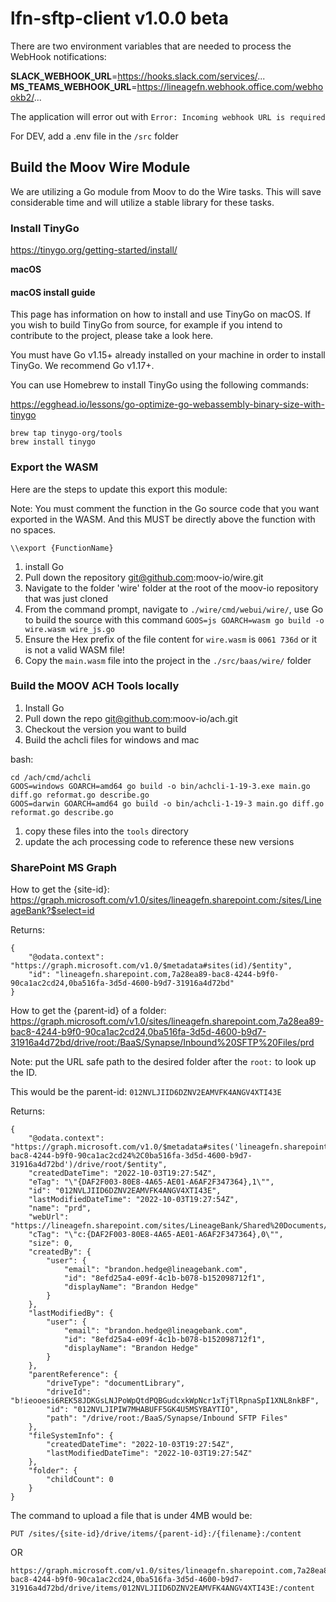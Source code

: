 # lfn-sftp-client v1.0.0 beta

There are two environment variables that are needed to process the WebHook notifications:

**SLACK_WEBHOOK_URL**=https://hooks.slack.com/services/...
**MS_TEAMS_WEBHOOK_URL**=https://lineagefn.webhook.office.com/webhookb2/...

The application will error out with `Error: Incoming webhook URL is required`

For DEV, add a .env file in the `/src` folder


## Build the Moov Wire Module

We are utilizing a Go module from Moov to do the Wire tasks. This will save considerable time and will utilize a stable library for these tasks.

### Install TinyGo

https://tinygo.org/getting-started/install/

**macOS**
#### macOS install guide
This page has information on how to install and use TinyGo on macOS. If you wish to build TinyGo from source, for example if you intend to contribute to the project, please take a look here.

You must have Go v1.15+ already installed on your machine in order to install TinyGo. We recommend Go v1.17+.

You can use Homebrew to install TinyGo using the following commands:

https://egghead.io/lessons/go-optimize-go-webassembly-binary-size-with-tinygo

```
brew tap tinygo-org/tools
brew install tinygo
```

### Export the WASM
Here are the steps to update this export this module:

Note: You must comment the function in the Go source code that you want exported in the WASM. And this MUST be directly above the function with no spaces.
```
\\export {FunctionName}
```

1. install Go
1. Pull down the repository git@github.com:moov-io/wire.git 
1. Navigate to the folder 'wire' folder at the root of the moov-io repository that was just cloned
1. From the command prompt, navigate to `./wire/cmd/webui/wire/`, use Go to build the source with this command `GOOS=js GOARCH=wasm go build -o wire.wasm wire_js.go`
1. Ensure the Hex prefix of the file content for `wire.wasm` is `0061 736d` or it is not a valid WASM file!
1. Copy the `main.wasm` file into the project in the `./src/baas/wire/` folder


### Build the MOOV ACH Tools locally

1. Install Go
1. Pull down the repo git@github.com:moov-io/ach.git
1. Checkout the version you want to build
1. Build the achcli files for windows and mac

bash:
```
cd /ach/cmd/achcli
GOOS=windows GOARCH=amd64 go build -o bin/achcli-1-19-3.exe main.go diff.go reformat.go describe.go
GOOS=darwin GOARCH=amd64 go build -o bin/achcli-1-19-3 main.go diff.go reformat.go describe.go
```
1. copy these files into the `tools` directory
1. update the ach processing code to reference these new versions

### SharePoint MS Graph

How to get the {site-id}:
https://graph.microsoft.com/v1.0/sites/lineagefn.sharepoint.com:/sites/LineageBank?$select=id

Returns:
```
{
    "@odata.context": "https://graph.microsoft.com/v1.0/$metadata#sites(id)/$entity",
    "id": "lineagefn.sharepoint.com,7a28ea89-bac8-4244-b9f0-90ca1ac2cd24,0ba516fa-3d5d-4600-b9d7-31916a4d72bd"
}
```

How to get the {parent-id} of a folder:
https://graph.microsoft.com/v1.0/sites/lineagefn.sharepoint.com,7a28ea89-bac8-4244-b9f0-90ca1ac2cd24,0ba516fa-3d5d-4600-b9d7-31916a4d72bd/drive/root:/BaaS/Synapse/Inbound%20SFTP%20Files/prd

Note: put the URL safe path to the desired folder after the `root:` to look up the ID.

This would be the parent-id: `012NVLJIID6DZNV2EAMVFK4ANGV4XTI43E`

Returns:
```
{
    "@odata.context": "https://graph.microsoft.com/v1.0/$metadata#sites('lineagefn.sharepoint.com%2C7a28ea89-bac8-4244-b9f0-90ca1ac2cd24%2C0ba516fa-3d5d-4600-b9d7-31916a4d72bd')/drive/root/$entity",
    "createdDateTime": "2022-10-03T19:27:54Z",
    "eTag": "\"{DAF2F003-80E8-4A65-AE01-A6AF2F347364},1\"",
    "id": "012NVLJIID6DZNV2EAMVFK4ANGV4XTI43E",
    "lastModifiedDateTime": "2022-10-03T19:27:54Z",
    "name": "prd",
    "webUrl": "https://lineagefn.sharepoint.com/sites/LineageBank/Shared%20Documents/BaaS/Synapse/Inbound%20SFTP%20Files/prd",
    "cTag": "\"c:{DAF2F003-80E8-4A65-AE01-A6AF2F347364},0\"",
    "size": 0,
    "createdBy": {
        "user": {
            "email": "brandon.hedge@lineagebank.com",
            "id": "8efd25a4-e09f-4c1b-b078-b152098712f1",
            "displayName": "Brandon Hedge"
        }
    },
    "lastModifiedBy": {
        "user": {
            "email": "brandon.hedge@lineagebank.com",
            "id": "8efd25a4-e09f-4c1b-b078-b152098712f1",
            "displayName": "Brandon Hedge"
        }
    },
    "parentReference": {
        "driveType": "documentLibrary",
        "driveId": "b!ieooesi6REK58JDKGsLNJPoWpQtdPQBGudcxkWpNcr1xTjTlRpnaSpI1XNL8nkBF",
        "id": "012NVLJIPIW7MHABUFF5GK4U5MSYBAYTIO",
        "path": "/drive/root:/BaaS/Synapse/Inbound SFTP Files"
    },
    "fileSystemInfo": {
        "createdDateTime": "2022-10-03T19:27:54Z",
        "lastModifiedDateTime": "2022-10-03T19:27:54Z"
    },
    "folder": {
        "childCount": 0
    }
}
```

The command to upload a file that is under 4MB would be:

`PUT /sites/{site-id}/drive/items/{parent-id}:/{filename}:/content`

OR

```
https://graph.microsoft.com/v1.0/sites/lineagefn.sharepoint.com,7a28ea89-bac8-4244-b9f0-90ca1ac2cd24,0ba516fa-3d5d-4600-b9d7-31916a4d72bd/drive/items/012NVLJIID6DZNV2EAMVFK4ANGV4XTI43E:/content
```